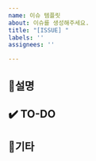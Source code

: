 ```yaml
---
name: 이슈 템플릿
about: 이슈를 생성해주세요.
title: "[ISSUE] "
labels: ''
assignees: ''

---
```


## 📝설명


## ✔️ TO-DO


## 🎸기타
